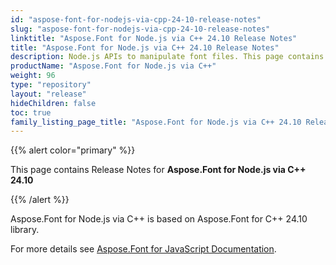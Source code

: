 ```yaml
---
id: "aspose-font-for-nodejs-via-cpp-24-10-release-notes"
slug: "aspose-font-for-nodejs-via-cpp-24-10-release-notes"
linktitle: "Aspose.Font for Node.js via C++ 24.10 Release Notes"
title: "Aspose.Font for Node.js via C++ 24.10 Release Notes"
description: Node.js APIs to manipulate font files. This page contains new Aspose.Font for Node.js via C++ features, enhancement, and bug fixes in 2024, version 24.10.
productName: "Aspose.Font for Node.js via C++"
weight: 96
type: "repository"
layout: "release"
hideChildren: false
toc: true
family_listing_page_title: "Aspose.Font for Node.js via C++ 24.10 Release Notes"
---
```


{{% alert color="primary" %}}

This page contains Release Notes for **Aspose.Font for Node.js via C++ 24.10**

{{% /alert %}}

Aspose.Font for Node.js via C++ is based on Aspose.Font for C++ 24.10 library.

For more details see [Aspose.Font for JavaScript Documentation](https://docs.aspose.com/font/nodejs-cpp/).

<!--## **Improvements and Changes**-->
